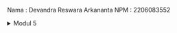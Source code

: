 Nama : Devandra Reswara Arkananta
NPM : 2206083552

<details>
  <summary>Modul 5</summary>
    /all-student-name <br>
    ![all-student-name 1](https://ibb.co/F4TXvwq)
    /highest-gpa <br>
    
  <details>
    <summary>Reflection</summary>
    
  </details>
</details>
